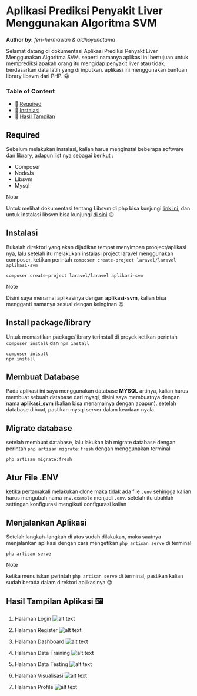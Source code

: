 # **Aplikasi Prediksi Penyakit Liver Menggunakan Algoritma SVM**
**Author by:** *feri-hermawan & aldhoyunatama*

Selamat datang di dokumentasi Aplikasi Prediksi Penyakt Liver Menggunakan Algoritma SVM.
seperti namanya aplikasi ini bertujuan untuk memprediksi apakah orang itu mengidap penyakit liver atau tidak, berdasarkan data latih yang di inputkan.
aplikasi ini menggunakan bantuan library libsvm dari PHP. :grinning:

### Table of Content
* :rainbow: [Required](#required)
* :rainbow: [Instalasi](#instalasi)
* :rainbow: [Hasil Tampilan](#hasil_tampilan) 


<a name="required"></a>
## **Required**
Sebelum melakukan instalasi, kalian harus menginstal beberapa software dan library, adapun list nya sebagai berikut :
+ Composer
+ NodeJs
+ Libsvm
+ Mysql

> [!Note]
> Untuk melihat dokumentasi tentang Libsvm di php bisa kunjungi [link ini](https://www.php.net/manual/en/book.svm.php), dan untuk instalasi libsvm bisa kunjungi [di sini](https://www.php.net/manual/en/svm.installation.php) :wink:
 



<a name="instalasi"></a>
## **Instalasi**
Bukalah direktori yang akan dijadikan tempat menyimpan prooject/aplikasi nya, lalu setelah itu melakukan instalasi project laravel menggunakan composer, ketikan perintah `composer create-project laravel/laravel aplikasi-svm`

```
composer create-project laravel/laravel aplikasi-svm
```
> [!Note]
> Disini saya menamai aplikasinya dengan **aplikasi-svm**, kalian bisa mengganti namanya sesuai dengan keinginan :wink:
## Install package/library

Untuk memastikan package/library terinstall di proyek ketikan perintah `composer install` dan `npm install`
```
composer intsall
npm install
```
## Membuat Database
Pada aplikasi ini saya menggunakan database **MYSQL** artinya, kalian harus membuat sebuah database dari mysql, disini saya membuatnya dengan nama **aplikasi_svm** (kalian bisa menamainya dengan apapun).
setelah database dibuat, pastikan mysql server dalam keadaan nyala.

## Migrate database
setelah membuat database, lalu lakukan lah migrate database dengan perintah `php artisan migrate:fresh` dengan menggunakan terminal
``` 
php artisan migrate:fresh

````
## Atur File .ENV
ketika pertamakali melakukan clone maka tidak ada file `.env` sehingga kalian harus mengubah nama `env.example` menjadi `.env`.
setelah itu ubahlah settingan konfigurasi mengikuti configurasi kalian

## Menjalankan Aplikasi
Setelah langkah-langkah di atas sudah dilakukan, maka saatnya menjalankan aplikasi dengan cara mengetikan `php artisan serve` di terminal
```
php artisan serve
```
>[!Note]
>ketika menuliskan perintah `php artisan serve` di terminal, pastikan kalian sudah berada dalam direktori aplikasinya :wink:

<a name="hasil_tampilan"></a>
## Hasil Tampilan Aplikasi :framed_picture:
1. Halaman Login
   ![alt text](https://github.com/DEJI-SOFTWARE/aplikasi-prediksi-liver-svm/blob/develop/Example/image/ha-login.png?raw=true)

2. Halaman Register
   ![alt text](https://github.com/DEJI-SOFTWARE/aplikasi-prediksi-liver-svm/blob/develop/Example/image/hal-register.png?raw=true)

3. Halaman Dashboard
   ![alt text](https://github.com/DEJI-SOFTWARE/aplikasi-prediksi-liver-svm/blob/develop/Example/image/hal-dashboard.png?raw=true)
   
5. Halaman Data Training
   ![alt text](https://github.com/DEJI-SOFTWARE/aplikasi-prediksi-liver-svm/blob/develop/Example/image/hal-data-training.png?raw=true)
   
7. Halaman Data Testing
   ![alt text](https://github.com/DEJI-SOFTWARE/aplikasi-prediksi-liver-svm/blob/develop/Example/image/hal-data-testing.png?raw=true)
   
9. Halaman Visualisasi
    ![alt text](https://github.com/DEJI-SOFTWARE/aplikasi-prediksi-liver-svm/blob/develop/Example/image/has-viusalisasi.png?raw=true)
   
11. Halaman Profile
    ![alt text](https://github.com/DEJI-SOFTWARE/aplikasi-prediksi-liver-svm/blob/develop/Example/image/hal-profile.png?raw=true)





